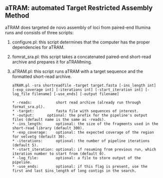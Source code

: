 ##	aTRAM: automated Target Restricted Assembly Method

aTRAM does targeted de novo assembly of loci from paired-end Illumina runs and consists of three scripts:

1. 	configure.pl:  this script determines that the computer has the proper dependencies for aTRAM.
2.	fomrat_sra.pl: this script takes a concatenated paired-end short-read archive and prepares it for aTRAMming.
3.	aTRAM.pl: this script runs aTRAM with a target sequence and the formatted short-read archive.


		aTRAM.pl -sra shortreadfile -target target.fasta [-ins_length int] [-exp_coverage int] [-iterations int] [-start_iteration int] [-log_file filename] [-use_ends] [-output filename]

		* -reads:     	    short read archive (already run through format_sra.pl).
		* -target:          fasta file with sequences of interest.
		* -output:	    optional: the prefix for the pipeline's output files (default name is the same as -reads).
		* -ins_length:	    optional: the size of the fragments used in the short-read library (default 300).
		* -exp_coverage:    optional: the expected coverage of the region for velvetg (default 30).
		* -iterations:      optional: the number of pipeline iterations (default 5).
		* -start_iteration: optional: if resuming from previous run, which iteration number to start from (default 0).
		* -log_file:        optional: a file to store output of the pipeline.
		* -use_ends:        optional: if this flag is present, use the first and last $ins_length of long contigs in the search.
